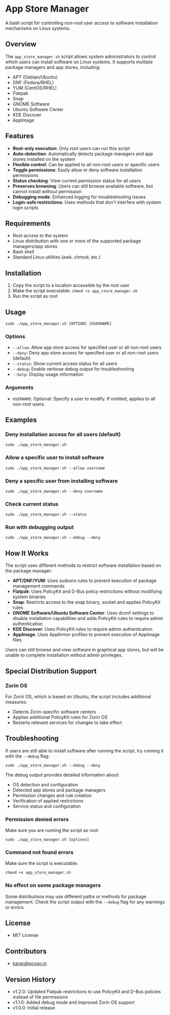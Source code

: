# App Store Manager

A bash script for controlling non-root user access to software installation mechanisms on Linux systems.

## Overview

The `app_store_manager.sh` script allows system administrators to control which users can install software on Linux systems. It supports multiple package managers and app stores, including:

- APT (Debian/Ubuntu)
- DNF (Fedora/RHEL)
- YUM (CentOS/RHEL)
- Flatpak
- Snap
- GNOME Software
- Ubuntu Software Center
- KDE Discover
- AppImage

## Features

- **Root-only execution**: Only root users can run this script
- **Auto-detection**: Automatically detects package managers and app stores installed on the system
- **Flexible control**: Can be applied to all non-root users or specific users
- **Toggle permissions**: Easily allow or deny software installation permissions
- **Status checking**: View current permission status for all users
- **Preserves browsing**: Users can still browse available software, but cannot install without permission
- **Debugging mode**: Enhanced logging for troubleshooting issues
- **Login-safe restrictions**: Uses methods that don't interfere with system login scripts

## Requirements

- Root access to the system
- Linux distribution with one or more of the supported package managers/app stores
- Bash shell
- Standard Linux utilities (awk, chmod, etc.)

## Installation

1. Copy the script to a location accessible by the root user
2. Make the script executable: `chmod +x app_store_manager.sh`
3. Run the script as root

## Usage

```
sudo ./app_store_manager.sh [OPTION] [USERNAME]
```

### Options

- `--allow`: Allow app store access for specified user or all non-root users
- `--deny`: Deny app store access for specified user or all non-root users (default)
- `--status`: Show current access status for all users
- `--debug`: Enable verbose debug output for troubleshooting
- `--help`: Display usage information

### Arguments

- `USERNAME`: Optional: Specify a user to modify. If omitted, applies to all non-root users.

## Examples

### Deny installation access for all users (default)

```
sudo ./app_store_manager.sh
```

### Allow a specific user to install software

```
sudo ./app_store_manager.sh --allow username
```

### Deny a specific user from installing software

```
sudo ./app_store_manager.sh --deny username
```

### Check current status

```
sudo ./app_store_manager.sh --status
```

### Run with debugging output

```
sudo ./app_store_manager.sh --debug --deny
```

## How It Works

The script uses different methods to restrict software installation based on the package manager:

- **APT/DNF/YUM**: Uses sudoers rules to prevent execution of package management commands
- **Flatpak**: Uses PolicyKit and D-Bus policy restrictions without modifying system binaries
- **Snap**: Restricts access to the snap binary, socket and applies PolicyKit rules
- **GNOME Software/Ubuntu Software Center**: Uses dconf settings to disable installation capabilities and adds PolicyKit rules to require admin authentication
- **KDE Discover**: Uses PolicyKit rules to require admin authentication
- **AppImage**: Uses AppArmor profiles to prevent execution of AppImage files

Users can still browse and view software in graphical app stores, but will be unable to complete installation without admin privileges.

## Special Distribution Support

### Zorin OS

For Zorin OS, which is based on Ubuntu, the script includes additional measures:
- Detects Zorin-specific software centers
- Applies additional PolicyKit rules for Zorin OS
- Restarts relevant services for changes to take effect

## Troubleshooting

If users are still able to install software after running the script, try running it with the `--debug` flag:

```
sudo ./app_store_manager.sh --debug --deny
```

The debug output provides detailed information about:
- OS detection and configuration
- Detected app stores and package managers
- Permission changes and rule creation
- Verification of applied restrictions
- Service status and configuration

### Permission denied errors

Make sure you are running the script as root:

```
sudo ./app_store_manager.sh [options]
```

### Command not found errors

Make sure the script is executable:

```
chmod +x app_store_manager.sh
```

### No effect on some package managers

Some distributions may use different paths or methods for package management. Check the script output with the `--debug` flag for any warnings or errors.

## License

- MIT License 

## Contributors

- karan@scogo.in 

## Version History

- v1.2.0: Updated Flatpak restrictions to use PolicyKit and D-Bus policies instead of file permissions
- v1.1.0: Added debug mode and improved Zorin OS support
- v1.0.0: Initial release
